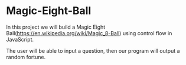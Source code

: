 # Magic-Eight-Ball

In this project we will build a Magic Eight Ball(https://en.wikipedia.org/wiki/Magic_8-Ball) using control flow in JavaScript.

The user will be able to input a question, then our program will output a random fortune.
